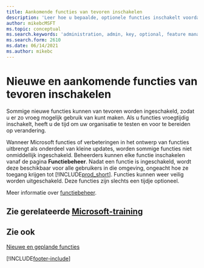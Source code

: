 ```yaml
---
title: Aankomende functies van tevoren inschakelen
description: 'Leer hoe u bepaalde, optionele functies inschakelt voordat ze verplicht worden.'
author: mikebcMSFT
ms.topic: conceptual
ms.search.keywords: 'administration, admin, key, optional, feature management, early access, preview'
ms.search.form: 2610
ms.date: 06/14/2021
ms.author: mikebc
---
```


# <a name="enabling-new-and-upcoming-features-ahead-of-time"></a><a name="enabling-new-and-upcoming-features-ahead-of-time"></a><a name="enabling-new-and-upcoming-features-ahead-of-time"></a>Nieuwe en aankomende functies van tevoren inschakelen

Sommige nieuwe functies kunnen van tevoren worden ingeschakeld, zodat u er zo vroeg mogelijk gebruik van kunt maken. Als u functies vroegtijdig inschakelt, heeft u de tijd om uw organisatie te testen en voor te bereiden op verandering.

Wanneer Microsoft functies of verbeteringen in het ontwerp van functies uitbrengt als onderdeel van kleine updates, worden sommige functies niet onmiddellijk ingeschakeld. Beheerders kunnen elke functie inschakelen vanaf de pagina **Functiebeheer**. Nadat een functie is ingeschakeld, wordt deze beschikbaar voor alle gebruikers in die omgeving, ongeacht hoe ze toegang krijgen tot [!INCLUDE[prod_short](includes/prod_short.md)]. Functies kunnen weer veilig worden uitgeschakeld. Deze functies zijn slechts een tijdje optioneel.

Meer informatie over [functiebeheer](/dynamics365/business-central/dev-itpro/administration/feature-management).  

## <a name="see-related-microsoft-training"></a><a name="see-related-microsoft-training"></a><a name="see-related-microsoft-training"></a>Zie gerelateerde [Microsoft-training](/training/modules/admin-online-dynamics-365-business-central/)

## <a name="see-also"></a><a name="see-also"></a><a name="see-also"></a>Zie ook

[Nieuwe en geplande functies](/dynamics365-release-plan/2021wave1/)  


[!INCLUDE[footer-include](includes/footer-banner.md)]
